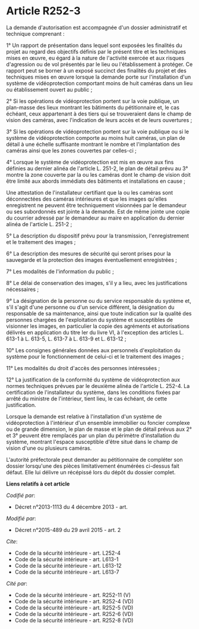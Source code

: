 # Article R252-3

La demande d'autorisation est accompagnée d'un dossier administratif et technique comprenant : 

1° Un rapport de présentation dans lequel sont exposées les finalités du projet au regard des objectifs définis par le
présent titre et les techniques mises en œuvre, eu égard à la nature de l'activité exercée et aux risques d'agression ou de
vol présentés par le lieu ou l'établissement à protéger. Ce rapport peut se borner à un exposé succinct des finalités du
projet et des techniques mises en œuvre lorsque la demande porte sur l'installation d'un système de vidéoprotection
comportant moins de huit caméras dans un lieu ou établissement ouvert au public ; 

2° Si les opérations de vidéoprotection portent sur la voie publique, un plan-masse des lieux montrant les bâtiments du
pétitionnaire et, le cas échéant, ceux appartenant à des tiers qui se trouveraient dans le champ de vision des caméras, avec
l'indication de leurs accès et de leurs ouvertures ; 

3° Si les opérations de vidéoprotection portent sur la voie publique ou si le système de vidéoprotection comporte au moins
huit caméras, un plan de détail à une échelle suffisante montrant le nombre et l'implantation des caméras ainsi que les zones
couvertes par celles-ci ; 

4° Lorsque le système de vidéoprotection est mis en œuvre aux fins définies au dernier alinéa de l'article L. 251-2, le plan
de détail prévu au 3° montre la zone couverte par la ou les caméras dont le champ de vision doit être limité aux abords
immédiats des bâtiments et installations en cause ;

Une attestation de l'installateur certifiant que la ou les caméras sont déconnectées des caméras intérieures et que les
images qu'elles enregistrent ne peuvent être techniquement visionnées par le demandeur ou ses subordonnés est jointe à la
demande. Est de même jointe une copie du courrier adressé par le demandeur au maire en application du dernier alinéa de
l'article L. 251-2 ;

5° La description du dispositif prévu pour la transmission, l'enregistrement et le traitement des images ; 

6° La description des mesures de sécurité qui seront prises pour la sauvegarde et la protection des images éventuellement
enregistrées ; 

7° Les modalités de l'information du public ; 

8° Le délai de conservation des images, s'il y a lieu, avec les justifications nécessaires ; 

9° La désignation de la personne ou du service responsable du système et, s'il s'agit d'une personne ou d'un service
différent, la désignation du responsable de sa maintenance, ainsi que toute indication sur la qualité des personnes chargées
de l'exploitation du système et susceptibles de visionner les images, en particulier la copie des agréments et autorisations
délivrés en application du titre Ier du livre VI, à l'exception des articles L. 613-1 à L. 613-5, L. 613-7 à L. 613-9 et L.
613-12 ; 

10° Les consignes générales données aux personnels d'exploitation du système pour le fonctionnement de celui-ci et le
traitement des images ; 

11° Les modalités du droit d'accès des personnes intéressées ; 

12° La justification de la conformité du système de vidéoprotection aux normes techniques prévues par le deuxième alinéa de
l'article L. 252-4. La certification de l'installateur du système, dans les conditions fixées par arrêté du ministre de
l'intérieur, tient lieu, le cas échéant, de cette justification. 

Lorsque la demande est relative à l'installation d'un système de vidéoprotection à l'intérieur d'un ensemble immobilier ou
foncier complexe ou de grande dimension, le plan de masse et le plan de détail prévus aux 2° et 3° peuvent être remplacés par
un plan du périmètre d'installation du système, montrant l'espace susceptible d'être situé dans le champ de vision d'une ou
plusieurs caméras. 

L'autorité préfectorale peut demander au pétitionnaire de compléter son dossier lorsqu'une des pièces limitativement
énumérées ci-dessus fait défaut. Elle lui délivre un récépissé lors du dépôt du dossier complet.

**Liens relatifs à cet article**

_Codifié par_:

  - Décret n°2013-1113 du 4 décembre 2013 - art.

_Modifié par_:

  - Décret n°2015-489 du 29 avril 2015 - art. 2

_Cite_:

  - Code de la sécurité intérieure - art. L252-4
  - Code de la sécurité intérieure - art. L613-1
  - Code de la sécurité intérieure - art. L613-12
  - Code de la sécurité intérieure - art. L613-7

_Cité par_:

  - Code de la sécurité intérieure - art. R252-11 (V)
  - Code de la sécurité intérieure - art. R252-4 (VD)
  - Code de la sécurité intérieure - art. R252-5 (VD)
  - Code de la sécurité intérieure - art. R252-6 (VD)
  - Code de la sécurité intérieure - art. R252-8 (VD)
